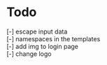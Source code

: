 # Todo

[-] escape input data  
[-] namespaces in the templates  
[-] add img to login page  
[-] change logo
